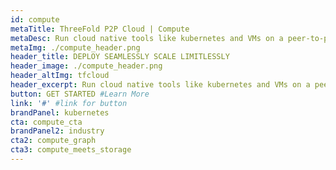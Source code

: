 ```yaml
---
id: compute
metaTitle: ThreeFold P2P Cloud | Compute
metaDesc: Run cloud native tools like kubernetes and VMs on a peer-to-peer infrastructure and explore a world of new possibilities.
metaImg: ./compute_header.png
header_title: DEPLOY SEAMLESSLY SCALE LIMITLESSLY
header_image: ./compute_header.png
header_altImg: tfcloud
header_excerpt: Run cloud native tools like kubernetes and VMs on a peer-to-peer infrastructure and explore a world of new possibilities.
button: GET STARTED #Learn More
link: '#' #link for button
brandPanel: kubernetes
cta: compute_cta
brandPanel2: industry
cta2: compute_graph
cta3: compute_meets_storage
---
```


